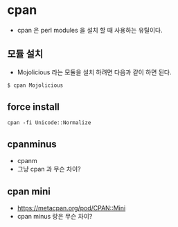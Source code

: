 # cpan
* cpan 은 perl modules 을 설치 할 때 사용하는 유틸이다.

## 모듈 설치
* Mojolicious 라는 모듈을 설치 하려면 다음과 같이 하면 된다.
```bash
$ cpan Mojolicious
```

## force install
```
cpan -fi Unicode::Normalize
```

## cpanminus
* cpanm
* 그냥 cpan 과 무슨 차이?

## cpan mini
* https://metacpan.org/pod/CPAN::Mini
* cpan minus 랑은 무슨 차이?